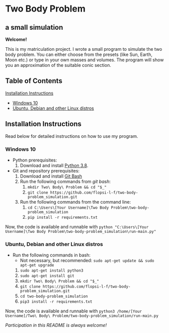 # Two Body Problem
## a small simulation

**Welcome!**

This is my matriculation project. I wrote a small program to simulate the two body problem. You can either choose from the presets (like Sun, Earth, Moon etc.) or type in your own masses and volumes. The program will show you an approximation of the suitable conic section.

## Table of Contents

[Installation Instructions](#installation)  
- [Windows 10](#win10)  
- [Ubuntu, Debian and other Linux distros](#linux)  

<a name="installation"/>

## Installation Instructions

Read below for detailed instructions on how to use my program.

<a name="win10"/>

### Windows 10

- Python prerequisites:
  1. Download and install [Python 3.8](https://www.python.org/downloads/).
- Git and repository prerequisites:
  1. Download and install [Git Bash](https://gitforwindows.org/)
  2. Run the following commands from *git bash*:
      1. `mkdir Two\ Body\ Problem && cd "$_"`
      2. `git clone https://github.com/flopsi-l-f/two-body-problem_simulation.git`
  3. Run the following commands from the command line:
      1. `cd C:\Users\[Your Username]\Two Body Problem\two-body-problem_simulation`
      2. `pip install -r requirements.txt`

Now, the code is available and runnable with `python "C:\Users\[Your Username]\Two Body Problem\two-body-problem_simulation\run-main.py"`

<a name="linux"/>

### Ubuntu, Debian and other Linux distros

- Run the following commands in bash:
  - Not necessary, but recommended: `sudo apt-get update && sudo apt-get upgrade`
  1. `sudo apt-get install python3`
  2. `sudo apt-get install git`
  3. `mkdir Two\ Body\ Problem && cd "$_"`
  4. `git clone https://github.com/flopsi-l-f/two-body-problem_simulation.git`
  5. `cd two-body-problem_simulation`
  6. `pip3 install -r requirements.txt`

Now, the code is available and runnable with `python3 /home/[Your Username]/Two\ Body\ Problem/two-body-problem_simulation/run-main.py`

*Participation in this README is always welcome!*
